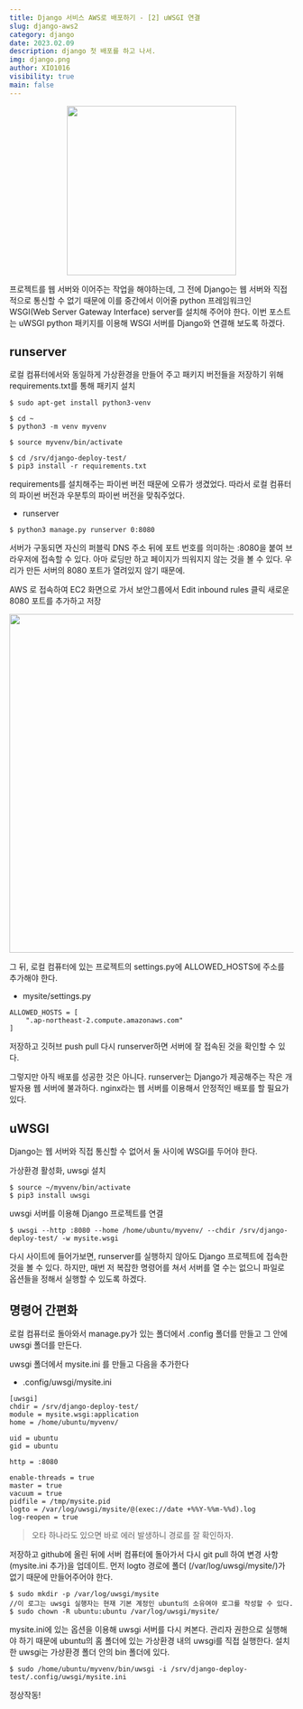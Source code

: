 ```yaml
---
title: Django 서비스 AWS로 배포하기 - [2] uWSGI 연결
slug: django-aws2
category: django
date: 2023.02.09
description: django 첫 배포를 하고 나서.
img: django.png
author: XIO1016
visibility: true
main: false
---
```


<p align="center">
<img src="/images/django.png"  width="300">
</p>

프로젝트를 웹 서버와 이어주는 작업을 해야하는데,
그 전에 Django는 웹 서버와 직접적으로 통신할 수 없기 때문에 이를 중간에서 이어줄 python 프레임워크인 WSGI(Web Server Gateway Interface) server를 설치해 주어야 한다. 
이번 포스트는 uWSGI python 패키지를 이용해 WSGI 서버를 Django와 연결해 보도록 하겠다.

## runserver
로컬 컴퓨터에서와 동일하게 가상환경을 만들어 주고 패키지 버전들을 저장하기 위해 requirements.txt를 통해 패키지 설치
````linux
$ sudo apt-get install python3-venv

$ cd ~
$ python3 -m venv myvenv

$ source myvenv/bin/activate

$ cd /srv/django-deploy-test/
$ pip3 install -r requirements.txt
````
requirements를 설치해주는 파이썬 버전 때문에 오류가 생겼었다. 따라서 로컬 컴퓨터의 파이썬 버전과 우분투의 파이썬 버전을 맞춰주었다.

- runserver
````linux
$ python3 manage.py runserver 0:8080
````
서버가 구동되면 자신의 퍼블릭 DNS 주소 뒤에 포트 번호를 의미하는 :8080을 붙여 브라우저에 접속할 수 있다.
아마 로딩만 하고 페이지가 띄워지지 않는 것을 볼 수 있다. 우리가 만든 서버의 8080 포트가 열려있지 않기 때문에.

AWS 로 접속하여 EC2 화면으로 가서 보안그룹에서 Edit inbound rules 클릭
새로운 8080 포트를 추가하고 저장

<p align="center">
<img src="/django-aws/3.png"  width="600">
</p>

그 뒤, 로컬 컴퓨터에 있는 프로젝트의 settings.py에 ALLOWED_HOSTS에 주소를 추가해야 한다.

- mysite/settings.py
````text
ALLOWED_HOSTS = [
    ".ap-northeast-2.compute.amazonaws.com"
]
````
저장하고 깃허브 push pull
다시 runserver하면 서버에 잘 접속된 것을 확인할 수 있다.

그렇지만 아직 배포를 성공한 것은 아니다.
runserver는 Django가 제공해주는 작은 개발자용 웹 서버에 불과하다.
nginx라는 웹 서버를 이용해서 안정적인 배포를 할 필요가 있다.

## uWSGI
Django는 웹 서버와 직접 통신할 수 없어서 둘 사이에 WSGI를 두어야 한다.

가상환경 활성화, uwsgi 설치
````linux
$ source ~/myvenv/bin/activate
$ pip3 install uwsgi
````

uwsgi 서버를 이용해 Django 프로젝트를 연결
````linux
$ uwsgi --http :8080 --home /home/ubuntu/myvenv/ --chdir /srv/django-deploy-test/ -w mysite.wsgi
````
다시 사이트에 들어가보면,
runserver를 실행하지 않아도 Django 프로젝트에 접속한 것을 볼 수 있다. 
하지만, 매번 저 복잡한 명령어를 쳐서 서버를 열 수는 없으니 파일로 옵션들을 정해서 실행할 수 있도록 하겠다.

## 명령어 간편화
로컬 컴퓨터로 돌아와서 manage.py가 있는 폴더에서 .config 폴더를 만들고 그 안에 uwsgi 폴더를 만든다.

uwsgi 폴더에서 mysite.ini 를 만들고 다음을 추가한다
- .config/uwsgi/mysite.ini
````linux
[uwsgi]
chdir = /srv/django-deploy-test/
module = mysite.wsgi:application
home = /home/ubuntu/myvenv/
 
uid = ubuntu
gid = ubuntu
 
http = :8080
 
enable-threads = true
master = true
vacuum = true
pidfile = /tmp/mysite.pid
logto = /var/log/uwsgi/mysite/@(exec://date +%%Y-%%m-%%d).log
log-reopen = true
````
> 오타 하나라도 있으면 바로 에러 발생하니 경로를 잘 확인하자.

저장하고 github에 올린 뒤에 서버 컴퓨터에 돌아가서 
다시 git pull 하여 변경 사항(mysite.ini 추가)을 업데이트.
먼저 logto 경로에 폴더 (/var/log/uwsgi/mysite/)가 없기 때문에 만들어주어야 한다.
````linux
$ sudo mkdir -p /var/log/uwsgi/mysite
//이 로그는 uwsgi 실행자는 현재 기본 계정인 ubuntu의 소유여야 로그를 작성할 수 있다.
$ sudo chown -R ubuntu:ubuntu /var/log/uwsgi/mysite/
````
mysite.ini에 있는 옵션을 이용해 uwsgi 서버를 다시 켜본다.
관리자 권한으로 실행해야 하기 때문에 ubuntu의 홈 폴더에 있는 가상환경 내의 uwsgi를 직접 실행한다.
설치한 uwsgi는 가상환경 폴더 안의 bin 폴더에 있다.

````linux
$ sudo /home/ubuntu/myvenv/bin/uwsgi -i /srv/django-deploy-test/.config/uwsgi/mysite.ini
````
정상작동!
